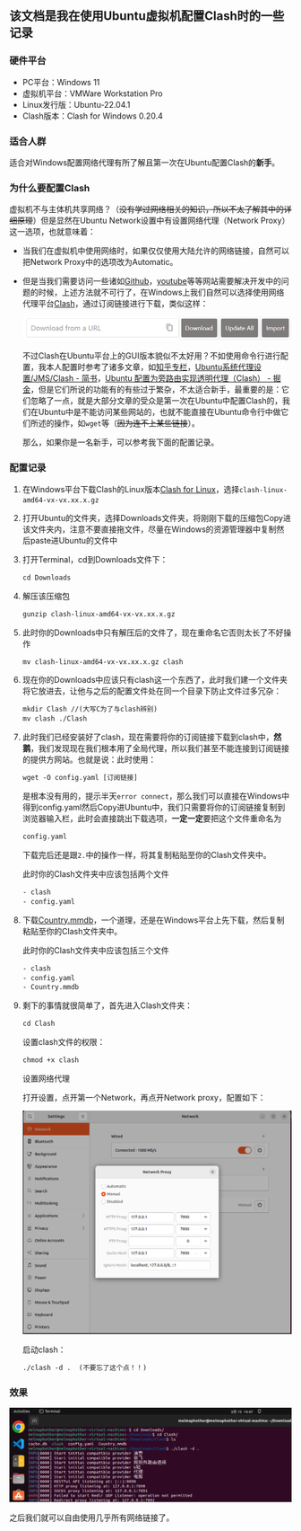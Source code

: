 ## 该文档是我在使用Ubuntu虚拟机配置Clash时的一些记录

### 硬件平台

- PC平台：Windows 11
- 虚拟机平台：VMWare Workstation Pro
- Linux发行版：Ubuntu-22.04.1
- Clash版本：Clash for Windows 0.20.4

### 适合人群

适合对Windows配置网络代理有所了解且第一次在Ubuntu配置Clash的**新手**。

### 为什么要配置Clash

虚拟机不与主体机共享网络？（~~没有学过网络相关的知识，所以不太了解其中的详细原理~~）但是显然在Ubuntu Network设置中有设置网络代理（Network Proxy）这一选项，也就意味着：

- 当我们在虚拟机中使用网络时，如果仅仅使用大陆允许的网络链接，自然可以把Network Proxy中的选项改为Automatic。

- 但是当我们需要访问一些诸如[Github](https://github.com)，[youtube](https://youtube.com)等等网站需要解决开发中的问题的时候，上述方法就不可行了，在Windows上我们自然可以选择使用网络代理平台[Clash](https://github.com/Fndroid/clash_for_windows_pkg/releases)，通过订阅链接进行下载，类似这样：
  
  ![Clash For Windows](https://github.com/Melmaphother/Ubuntu-Clash/blob/master/pic/windows%E9%85%8D%E7%BD%AEclash.png)
  
   不过Clash在Ubuntu平台上的GUI版本貌似不太好用？不如使用命令行进行配置，我本人配置时参考了诸多文章，如[知乎专栏](https://zhuanlan.zhihu.com/p/598337110)，[Ubuntu系统代理设置/JMS/Clash - 简书](https://www.jianshu.com/p/cc3a95e6f3a4)，[Ubuntu 配置为旁路由实现透明代理（Clash） - 掘金](https://juejin.cn/post/7065548789997633567)，但是它们所说的功能有的有些过于繁杂，不太适合新手，最重要的是：它们忽略了一点，就是大部分文章的受众是第一次在Ubuntu中配置Clash的，我们在Ubuntu中是不能访问某些网站的，也就不能直接在Ubuntu命令行中做它们所述的操作，如`wget`等（~~因为连不上某些链接~~）。
  
  那么，如果你是一名新手，可以参考我下面的配置记录。

### 配置记录

1. 在Windows平台下载Clash的Linux版本[Clash for Linux](https://github.com/Dreamacro/clash/releases)，选择`clash-linux-amd64-vx-vx.xx.x.gz`

2. 打开Ubuntu的文件夹，选择Downloads文件夹，将刚刚下载的压缩包Copy进该文件夹内，注意不要直接拖文件，尽量在Windows的资源管理器中复制然后paste进Ubuntu的文件中

3. 打开Terminal，cd到Downloads文件下：
   
   ```tex
   cd Downloads
   ```

4. 解压该压缩包
   
   ```tex
   gunzip clash-linux-amd64-vx-vx.xx.x.gz
   ```

5. 此时你的Downloads中只有解压后的文件了，现在重命名它否则太长了不好操作
   
   ```tex
   mv clash-linux-amd64-vx-vx.xx.x.gz clash
   ```

6. 现在你的Downloads中应该只有clash这一个东西了，此时我们建一个文件夹将它放进去，让他与之后的配置文件处在同一个目录下防止文件过多冗杂：
   
   ```tex
   mkdir Clash //(大写C为了与clash辨别)
   mv clash ./Clash
   ```

7. 此时我们已经安装好了clash，现在需要将你的订阅链接下载到clash中，**然鹅**，我们发现现在我们根本用了全局代理，所以我们甚至不能连接到订阅链接的提供方网站。也就是说：此时使用：
   
   ```tex
   wget -O config.yaml [订阅链接]
   ```
   
   是根本没有用的，提示半天`error connect`，那么我们可以直接在Windows中得到config.yaml然后Copy进Ubuntu中，我们只需要将你的订阅链接复制到浏览器输入栏，此时会直接跳出下载选项，**一定一定**要把这个文件重命名为
   
   ```tex
   config.yaml
   ```
   
   下载完后还是跟`2.`中的操作一样，将其复制粘贴至你的Clash文件夹中。
   
   此时你的Clash文件夹中应该包括两个文件
   
   ```tex
   - clash
   - config.yaml
   ```

8. 下载[Country.mmdb](https%3A//github.com/Loyalsoldier/geoip/releases/download/202212010123/Country.mmdb)，一个道理，还是在Windows平台上先下载，然后复制粘贴至你的Clash文件夹中。
   
   此时你的Clash文件夹中应该包括三个文件
   
   ```tex
   - clash
   - config.yaml
   - Country.mmdb
   ```

9. 剩下的事情就很简单了，首先进入Clash文件夹：
   
   ```tex
   cd Clash
   ```
   
   设置clash文件的权限：
   
   ```tex
   chmod +x clash
   ```
   
   设置网络代理
   
   打开设置，点开第一个Network，再点开Network proxy，配置如下：
   
   ![](https://github.com/Melmaphother/Ubuntu-Clash/blob/master/pic/%E8%AE%BE%E7%BD%AE%E7%BD%91%E7%BB%9C%E4%BB%A3%E7%90%86.png)
   
   启动clash：
   
   ```tex
   ./clash -d .  (不要忘了这个点！！)
   ```

### 效果

![](https://github.com/Melmaphother/Ubuntu-Clash/blob/master/pic/%E6%95%88%E6%9E%9C%E5%9B%BE.png)

之后我们就可以自由使用几乎所有网络链接了。